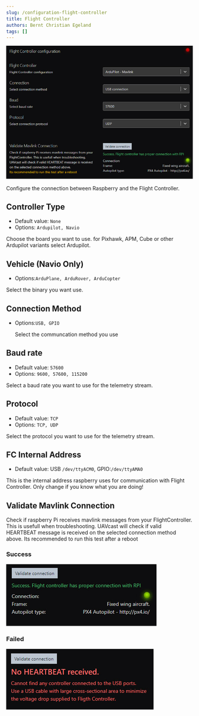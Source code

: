 ```yaml
---
slug: /configuration-flight-controller
title: Flight Controller
authors: Bernt Christian Egeland
tags: []
---
```



!['Flight Controller Selection'](img/fc-type.jpg)

Configure the connection between Raspberry and the Flight Controller.

## Controller Type

- Default value: `None`
- Options: `Ardupilot, Navio`

Choose the board you want to use. for Pixhawk, APM, Cube or other Ardupilot variants select Ardupilot.

## Vehicle (Navio Only)

- Options:`ArduPlane, ArduRover, ArduCopter`

Select the binary you want use.

## Connection Method

- Options:`USB, GPIO`

  Select the communcation method you use

## Baud rate

- Default value: `57600`
- Options: `9600, 57600, 115200`

Select a baud rate you want to use for the telemetry stream.

## Protocol

- Default value: `TCP`
- Options: `TCP, UDP`

Select the protocol you want to use for the telemetry stream.

## FC Internal Address

- Default value: USB `/dev/ttyACM0`, GPIO:`/dev/ttyAMA0`

This is the internal address raspberry uses for communication with Flight Controller.
Only change if you know what you are doing!

## Validate Mavlink Connection
Check if raspberry Pi receives mavlink messages from your FlightController. This is usefull when troubleshooting. UAVcast will check if valid HEARTBEAT message is received on the selected connection method above.
Its recommended to run this test after a reboot

### Success
!['Flight Controller Connection Check'](img/fc_check_success.jpg)

### Failed
!['Flight Controller Connection Check'](img/fc_check_failed.jpg)
